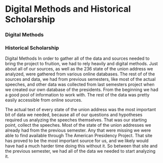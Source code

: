 # Digital Methods and Historical Scholarship

### Digital Methods

### Historical Scholarship
Digital Methods
In order to gather all of the data and sources needed to bring the project to fruition, we had to rely heavily and digital methods. Just about all of our sources, as well as the 236 state of the union address we analyzed, were gathered from various online databases. The rest of of the sources and data, we had from previous semesters, like most of the actual speeches, and other data was collected from last semesters project when we created our own database of the presidents. From the beginning we had a good pool of information to work with. The rest of the data was pretty easily accessible from online sources.


The actual text of every state of the union address was the most important bit of data we needed, because all of our questions and hypotheses required us analyzing the speeches themselves. That was our starting point, collect the speeches. Most of the state of the union addresses we already had from the previous semester. Any that were missing we were able to find available through The American Presidency Project. That site has proved to be the most important source for us, and we likely would have had a much harder time doing this without it. So between that site and the previous semester, we had all of the data we needed to start analyzing it.
